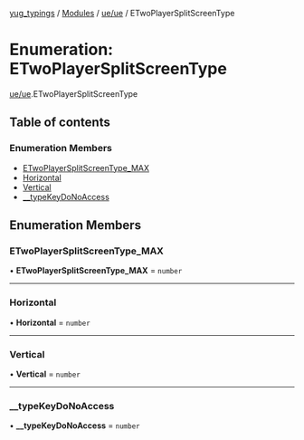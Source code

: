 [yug_typings](../README.md) / [Modules](../modules.md) / [ue/ue](../modules/ue_ue.md) / ETwoPlayerSplitScreenType

# Enumeration: ETwoPlayerSplitScreenType

[ue/ue](../modules/ue_ue.md).ETwoPlayerSplitScreenType

## Table of contents

### Enumeration Members

- [ETwoPlayerSplitScreenType\_MAX](ue_ue.ETwoPlayerSplitScreenType.md#etwoplayersplitscreentype_max)
- [Horizontal](ue_ue.ETwoPlayerSplitScreenType.md#horizontal)
- [Vertical](ue_ue.ETwoPlayerSplitScreenType.md#vertical)
- [\_\_typeKeyDoNoAccess](ue_ue.ETwoPlayerSplitScreenType.md#__typekeydonoaccess)

## Enumeration Members

### ETwoPlayerSplitScreenType\_MAX

• **ETwoPlayerSplitScreenType\_MAX** = `number`

___

### Horizontal

• **Horizontal** = `number`

___

### Vertical

• **Vertical** = `number`

___

### \_\_typeKeyDoNoAccess

• **\_\_typeKeyDoNoAccess** = `number`
